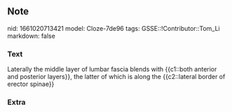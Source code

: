 ## Note
nid: 1661020713421
model: Cloze-7de96
tags: GSSE::!Contributor::Tom_Li
markdown: false

### Text
<div>
  Laterally the middle layer of lumbar fascia blends with
  {{c1::both anterior and posterior layers}}, the latter of which
  is along the {{c2::lateral border of erector spinae}}
</div>

### Extra

